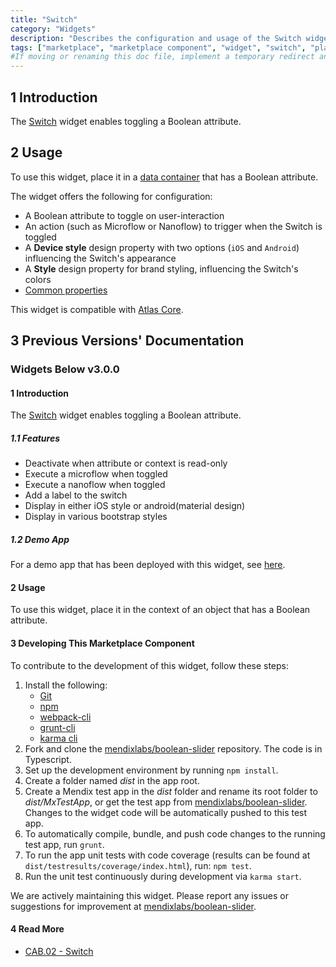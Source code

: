 ```yaml
---
title: "Switch"
category: "Widgets"
description: "Describes the configuration and usage of the Switch widget, which is available in the Mendix Marketplace."
tags: ["marketplace", "marketplace component", "widget", "switch", "platform support"]
#If moving or renaming this doc file, implement a temporary redirect and let the respective team know they should update the URL in the product. See Mapping to Products for more details.
---
```


## 1 Introduction

The [Switch](https://appstore.home.mendix.com/link/app/50324/) widget enables toggling a Boolean attribute.

## 2 Usage

To use this widget, place it in a [data container](/refguide/data-sources) that has a Boolean attribute.

The widget offers the following for configuration:

* A Boolean attribute to toggle on user-interaction
* An action (such as Microflow or Nanoflow) to trigger when the Switch is toggled
* A **Device style** design property with two options (`iOS` and `Android`) influencing the Switch's appearance
* A **Style** design property for brand styling, influencing the Switch's colors
* [Common properties](/refguide/common-widget-properties)

This widget is compatible with [Atlas Core](https://marketplace.mendix.com/link/component/117187).

## 3 Previous Versions' Documentation

### Widgets Below v3.0.0

#### 1 Introduction

The [Switch](https://appstore.home.mendix.com/link/app/50324/) widget enables toggling a Boolean attribute.

##### 1.1 Features

* Deactivate when attribute or context is read-only
* Execute a microflow when toggled
* Execute a nanoflow when toggled
* Add a label to the switch
* Display in either iOS style or android(material design)
* Display in various bootstrap styles

##### 1.2 Demo App

For a demo app that has been deployed with this widget, see [here](http://booleansliderwidge.mxapps.io).

#### 2 Usage

To use this widget, place it in the context of an object that has a Boolean attribute.

#### 3 Developing This Marketplace Component

To contribute to the development of this widget, follow these steps:

1. Install the following:
	* [Git](https://git-scm.com/book/en/v2/Getting-Started-Installing-Git)
	* [npm](https://www.npmjs.com/)
	* [webpack-cli](https://www.npmjs.com/package/webpack-cli)
	* [grunt-cli](https://github.com/gruntjs/grunt-cli)
	* [karma cli](https://www.npmjs.com/package/karma-cli)
2. Fork and clone the [mendixlabs/boolean-slider](https://github.com/mendixlabs/boolean-slider.git) repository. The code is in Typescript.
3. Set up the development environment by running `npm install`.
4. Create a folder named *dist* in the app root.
5. Create a Mendix test app in the *dist* folder and rename its root folder to *dist/MxTestApp*, or get the test app from [mendixlabs/boolean-slider](https://github.com/MendixLabs/boolean-slider/releases/latest). Changes to the widget code will be automatically pushed to this test app.
6. To automatically compile, bundle, and push code changes to the running test app, run `grunt`.
7. To run the app unit tests with code coverage (results can be found at `dist/testresults/coverage/index.html`), run: `npm test`.
8. Run the unit test continuously during development via `karma start`.

We are actively maintaining this widget. Please report any issues or suggestions for improvement at [mendixlabs/boolean-slider](https://github.com/mendixlabs/boolean-slider/issues).

#### 4 Read More

* [CAB.02 - Switch](/addons/ats-addon/ht-two-cab-02-switch)
